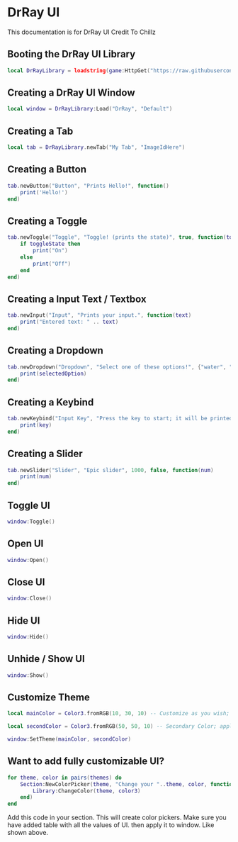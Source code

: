 # DrRay UI
This documentation is for DrRay UI Credit To Chillz

## Booting the DrRay UI Library
```lua
local DrRayLibrary = loadstring(game:HttpGet("https://raw.githubusercontent.com/AZYsGithub/DrRay-UI-Library/main/DrRay.lua"))()
```




## Creating a DrRay UI Window
```lua
local window = DrRayLibrary:Load("DrRay", "Default")
```

## Creating a Tab
```lua
local tab = DrRayLibrary.newTab("My Tab", "ImageIdHere")
```

## Creating a Button
```lua
tab.newButton("Button", "Prints Hello!", function()
    print('Hello!')
end)
```

## Creating a Toggle
```lua
tab.newToggle("Toggle", "Toggle! (prints the state)", true, function(toggleState)
    if toggleState then
        print("On")
    else
        print("Off")
    end
end)
```

## Creating a Input Text / Textbox
```lua
tab.newInput("Input", "Prints your input.", function(text)
    print("Entered text: " .. text)
end)
```

## Creating a Dropdown
```lua
tab.newDropdown("Dropdown", "Select one of these options!", {"water", "dog", "air", "bb", "airplane", "wohhho", "yeay", "delete"}, function(selectedOption)
    print(selectedOption)
end)
```

## Creating a Keybind
```lua
tab.newKeybind("Input Key", "Press the key to start; it will be printed out.", function(key)
    print(key)
end)
```

## Creating a Slider
```lua
tab.newSlider("Slider", "Epic slider", 1000, false, function(num)
    print(num)
end)
```

## Toggle UI
```lua
window:Toggle()
```

## Open UI
```lua
window:Open()
```

## Close UI
```lua
window:Close()
```

## Hide UI
```lua
window:Hide()
```

## Unhide / Show UI
```lua
window:Show()
```

## Customize Theme
```lua
local mainColor = Color3.fromRGB(10, 30, 10) -- Customize as you wish; these are in RGB format. (mainColor applies to main colors like background, buttons, etc.)

local secondColor = Color3.fromRGB(50, 50, 10) -- Secondary Color; applies to Toggle when activated and slider background.

window:SetTheme(mainColor, secondColor)
```

## Want to add fully customizable UI?
```lua
for theme, color in pairs(themes) do
    Section:NewColorPicker(theme, "Change your "..theme, color, function(color3)
        Library:ChangeColor(theme, color3)
    end)
end
```
Add this code in your section. This will create color pickers.
Make sure you have added table with all the values of UI. then apply it to window. Like shown above.

